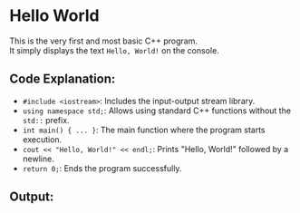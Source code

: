 # Hello World

This is the very first and most basic C++ program.  
It simply displays the text `Hello, World!` on the console.

## Code Explanation:
- `#include <iostream>`: Includes the input-output stream library.
- `using namespace std;`: Allows using standard C++ functions without the `std::` prefix.
- `int main() { ... }`: The main function where the program starts execution.
- `cout << "Hello, World!" << endl;`: Prints "Hello, World!" followed by a newline.
- `return 0;`: Ends the program successfully.

## Output:
